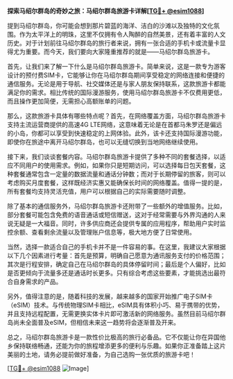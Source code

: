 **探索马绍尔群岛的奇妙之旅：马绍尔群岛旅游卡详解[[TG💪+ @esim1088](https://t.me/s/esim1088)]**

提到马绍尔群岛，你可能会想到那片碧蓝的海洋、洁白的沙滩以及独特的文化氛围。作为太平洋上的明珠，这里不仅拥有令人陶醉的自然美景，还有着丰富的人文历史。对于计划前往马绍尔群岛的旅行者来说，拥有一张合适的手机卡或流量卡显得尤为重要。而今天，我们要向大家隆重推荐的就是——马绍尔群岛旅游卡。

首先，让我们来了解一下什么是马绍尔群岛旅游卡。简单来说，这是一款专为游客设计的预付费SIM卡，它能够让你在马绍尔群岛期间享受稳定的网络连接和便捷的通信服务。无论是用于导航、社交媒体还是与家人朋友保持联系，这款旅游卡都能满足你的需求。相比传统的国际漫游服务，使用马绍尔群岛旅游卡不仅费用更低，而且操作更加简便，无需担心高额账单的问题。

那么，这款旅游卡具体有哪些特点呢？首先，在网络覆盖方面，马绍尔群岛旅游卡支持主流运营商提供的高速4G LTE网络，这意味着无论是在首都马朱罗还是偏远的小岛，你都可以享受到快速稳定的上网体验。此外，该卡还支持国际漫游功能，即使你在旅途中离开马绍尔群岛，也可以无缝切换到当地网络继续使用。

接下来，我们谈谈套餐内容。马绍尔群岛旅游卡提供了多种不同的套餐选择，以适应不同用户的使用需求。例如，如果你只是短期访问，可以选择每日包天套餐，这种套餐通常包含一定量的数据流量和通话分钟数；而对于长期停留的旅客，则可以考虑购买月度套餐，这样既经济实惠又能确保长时间的网络覆盖。值得一提的是，所有套餐均支持灵活充值，用户可以根据自己的实际需要随时调整。

除了基本的通信服务外，马绍尔群岛旅游卡还附带了一些额外的增值服务。比如，部分套餐可能包含免费的语音通话或短信赠送，这对于经常需要与外界沟通的人来说无疑是一大福音。同时，许多供应商还会提供专属的应用程序，帮助用户实时监控余额、查看剩余流量以及管理账户信息等，极大地方便了日常使用。

当然，选择一款适合自己的手机卡并不是一件容易的事。在这里，我建议大家根据以下几个因素进行考量：首先是预算，明确自己愿意为通讯服务支付的价格范围；其次是行程安排，确定自己在马绍尔群岛的具体停留时间；最后是个人偏好，比如是否更倾向于流量多还是通话时长更多。只有综合考虑这些要素，才能挑选出最符合自身需求的产品。

另外，值得注意的是，随着科技的发展，越来越多的国家开始推广电子SIM卡（eSIM）技术。与传统物理SIM卡相比，eSIM具有体积小巧、易于携带的优势，并且支持远程配置，无需更换实体卡片即可激活新的网络服务。虽然目前马绍尔群岛尚未全面普及eSIM，但相信未来这一趋势将会逐渐普及开来。

总之，马绍尔群岛旅游卡是一款性价比极高的旅行必备品。它不仅能让你在异国他乡保持联络畅通，还能为你的旅程增添更多的便利与乐趣。如果你正准备踏上这片美丽的土地，请务必提前做好准备，为自己选购一张优质的旅游卡吧！

[[TG💪+ @esim1088](https://t.me/s/esim1088) ![Image](https://i.postimg.cc/4NQfJmqS/Snipaste-2025-05-13-00-14-12.png)]